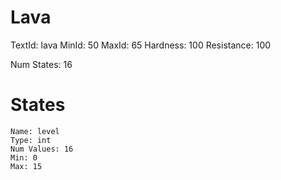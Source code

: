 # Lava
TextId: lava
MinId: 50
MaxId: 65
Hardness: 100
Resistance: 100

Num States: 16
# States
```
Name: level
Type: int
Num Values: 16
Min: 0
Max: 15
```